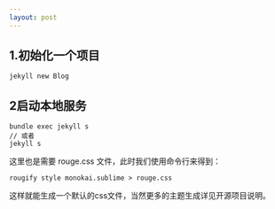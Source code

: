 ```yaml
---
layout: post
---
```


## 1.初始化一个项目

```
jekyll new Blog
```

## 2启动本地服务

```
bundle exec jekyll s
// 或者
jekyll s
```


这里也是需要 rouge.css 文件，此时我们使用命令行来得到：

```shell
rougify style monokai.sublime > rouge.css
```
这样就能生成一个默认的css文件，当然更多的主题生成详见开源项目说明。
